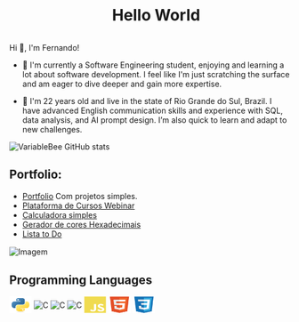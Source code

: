<!--título-->
<div id="user-content-toc">
  <ul align="center">
    <summary><h1 style="display: inline-block">Hello World</h1></summary>
</div>

<!-- Presentation -->
<p>
  Hi 👋, I'm Fernando!

  - 🌱 I'm currently a Software Engineering student, enjoying and learning a lot about software development. I feel like I'm just scratching the surface and am eager to dive deeper and gain more expertise.


</p>

  - 💬 I'm 22 years old and live in the state of Rio Grande do Sul, Brazil. I have advanced English communication skills and experience with SQL, data analysis, and AI prompt design. I’m also quick to learn and adapt to new challenges.

<!-- GithubStats -->
![VariableBee GitHub stats](https://github-readme-stats.vercel.app/api?username=feex11&show_icons=true&theme=gotham)

<!-- Portfolio -->
## Portfolio:
- [Portfolio](https://cxjy7d.csb.app/) Com projetos simples.
- [Plataforma de Cursos Webinar](https://github.com/RafaEdu/projetoWebinar)
- [Calculadora simples](https://github.com/feex11/Calculadora)
- [Gerador de cores Hexadecimais](https://github.com/feex11/GeradorCoresHex)
- [Lista to Do](https://github.com/feex11/toDoList)

<!-- GIF -->
<p align="left">
  <img align="center" src="https://github.com/user-attachments/assets/8583652a-1643-456c-b83a-803ce97fe762" alt="Imagem">
</p>


## Programming Languages
<!-- Skills: Programming Languages -->
  <div style="flex-basis: 48%;">
    <img align="center" alt="Python" height="30" width="40" src="https://raw.githubusercontent.com/devicons/devicon/master/icons/python/python-original.svg">
    <img align="center" alt="C" height="30" width="40" src="https://cdn.jsdelivr.net/gh/devicons/devicon/icons/java/java-original.svg">
    <img align="center" alt="C" height="30" width="40" src="https://cdn.jsdelivr.net/gh/devicons/devicon/icons/php/php-original.svg">
    <img align="center" alt="C" height="30" width="40" src="https://cdn.jsdelivr.net/gh/devicons/devicon/icons/react/react-original.svg">
    <img align="center" alt="Js" height="30" width="40" src="https://raw.githubusercontent.com/devicons/devicon/master/icons/javascript/javascript-plain.svg">
    <img align="center" alt="HTML" height="30" width="40" src="https://raw.githubusercontent.com/devicons/devicon/master/icons/html5/html5-original.svg">
    <img align="center" alt="CSS" height="30" width="40" src="https://raw.githubusercontent.com/devicons/devicon/master/icons/css3/css3-original.svg">
  </div>
  

